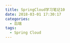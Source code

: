 ```yaml
---
title: SpringCloud学习笔记10
date: 2018-03-01 17:30:17
categories:
  - 后端
tags:
  - Spring Cloud
---
```

